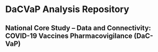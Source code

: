 # DaCVaP Analysis Repository
## National Core Study – Data and Connectivity: COVID-19 Vaccines Pharmacovigilance (DaC-VaP) 
